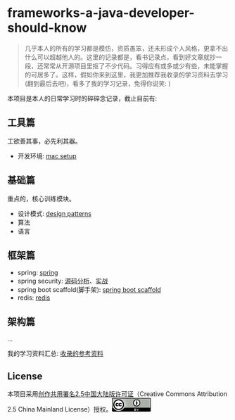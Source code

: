 # frameworks-a-java-developer-should-know

> 几乎本人的所有的学习都是模仿，资质愚笨，还未形成个人风格，更拿不出什么可以超越他人的。这里的记录都是，看书记录点，看到好文章就抄一段，还常常从开源项目里抠了不少代码。习得应有或多或少有些，未能掌握的可居多了。这样，假如你来到这里，我更加推荐我收录的学习资料去学习(翻到最后去吧)，看多了我的学习记录，免得你说笑: )

本项目是本人的日常学习时的碎碎念记录，截止目前有:

## 工具篇

工欲善其事，必先利其器。

* 开发环境: [mac setup](dev-setup/mac-setup.md)

## 基础篇

重点的，核心训练模块。

* 设计模式: [design patterns](design-patterns/readme.md)
* 算法
* 语言

## 框架篇

* spring: [spring](spring/doc/readme.md)
* spring security: [源码分析](spring/spring-security源码分析.md)、[实战](spring/spring-security实战.md)
* spring boot scaffold(脚手架): [spring boot scaffold](spring-boot-scaffold/README.md)
* redis: [redis](redis/readme.md)

## 架构篇

...

我的学习资料汇总: [收录的参考资料](tutorials_%20and_useful%20resources.md)

## License

本项目采用[创作共用署名2.5中国大陆版许可证](https://creativecommons.org/licenses/by/2.5/cn/)（Creative Commons Attribution 2.5 China Mainland License）授权。![license](license.png)

